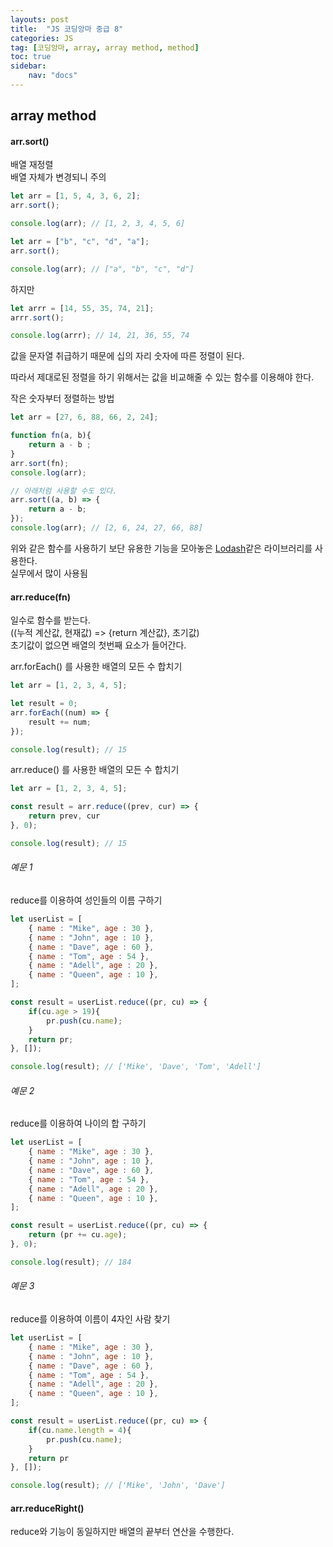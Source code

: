 ```yaml
---
layouts: post
title:  "JS 코딩앙마 중급 8"
categories: JS
tag: [코딩앙마, array, array method, method]
toc: true
sidebar:
    nav: "docs"
---
```


## array method

#### arr.sort()

배열 재정렬<br/>
배열 자체가 변경되니 주의

```js
let arr = [1, 5, 4, 3, 6, 2];
arr.sort();

console.log(arr); // [1, 2, 3, 4, 5, 6]
```
```js
let arr = ["b", "c", "d", "a"];
arr.sort();

console.log(arr); // ["a", "b", "c", "d"]
```

하지만
```js
let arrr = [14, 55, 35, 74, 21];
arrr.sort();

console.log(arrr); // 14, 21, 36, 55, 74
```
값을 문자열 취급하기 때문에 십의 자리 숫자에 따른 정렬이 된다.

따라서 제대로된 정렬을 하기 위해서는 값을 비교해줄 수 있는 함수를 이용해야 한다.

작은 숫자부터 정렬하는 방법
```js
let arr = [27, 6, 88, 66, 2, 24];

function fn(a, b){
    return a - b ;
}
arr.sort(fn);
console.log(arr);

// 아래처럼 사용할 수도 있다.
arr.sort((a, b) => {
    return a - b;
});
console.log(arr); // [2, 6, 24, 27, 66, 88]
```
위와 같은 함수를 사용하기 보단 유용한 기능을 모아놓은 [Lodash](https://lodash.com)같은 라이브러리를 사용한다.<br/>
실무에서 많이 사용됨


#### arr.reduce(fn)

일수로 함수를 받는다.<br/>
((누적 계산값, 현재값) => {return 계산값}, 초기값)<br/>
초기값이 없으면 배열의 첫번째 요소가 들어간다.

arr.forEach() 를 사용한 배열의 모든 수 합치기
```js
let arr = [1, 2, 3, 4, 5];

let result = 0;
arr.forEach((num) => {
    result += num;
});

console.log(result); // 15
```

arr.reduce() 를 사용한 배열의 모든 수 합치기
```js
let arr = [1, 2, 3, 4, 5];

const result = arr.reduce((prev, cur) => {
    return prev, cur
}, 0);

console.log(result); // 15
```


###### 예문 1

reduce를 이용하여 성인들의 이름 구하기
```js
let userList = [
    { name : "Mike", age : 30 }, 
    { name : "John", age : 10 }, 
    { name : "Dave", age : 60 }, 
    { name : "Tom", age : 54 }, 
    { name : "Adell", age : 20 }, 
    { name : "Queen", age : 10 }, 
];

const result = userList.reduce((pr, cu) => {
    if(cu.age > 19){
        pr.push(cu.name);
    }
    return pr;
}, []);

console.log(result); // ['Mike', 'Dave', 'Tom', 'Adell']
```


###### 예문 2

reduce를 이용하여 나이의 합 구하기
```js
let userList = [
    { name : "Mike", age : 30 }, 
    { name : "John", age : 10 }, 
    { name : "Dave", age : 60 }, 
    { name : "Tom", age : 54 }, 
    { name : "Adell", age : 20 }, 
    { name : "Queen", age : 10 }, 
];

const result = userList.reduce((pr, cu) => {
    return (pr += cu.age);
}, 0);

console.log(result); // 184
```


###### 예문 3

reduce를 이용하여 이름이 4자인 사람 찾기
```js
let userList = [
    { name : "Mike", age : 30 }, 
    { name : "John", age : 10 }, 
    { name : "Dave", age : 60 }, 
    { name : "Tom", age : 54 }, 
    { name : "Adell", age : 20 }, 
    { name : "Queen", age : 10 }, 
];

const result = userList.reduce((pr, cu) => {
    if(cu.name.length = 4){
        pr.push(cu.name);
    }
    return pr
}, []);

console.log(result); // ['Mike', 'John', 'Dave']
```


#### arr.reduceRight()

reduce와 기능이 동일하지만 배열의 끝부터 연산을 수행한다.
